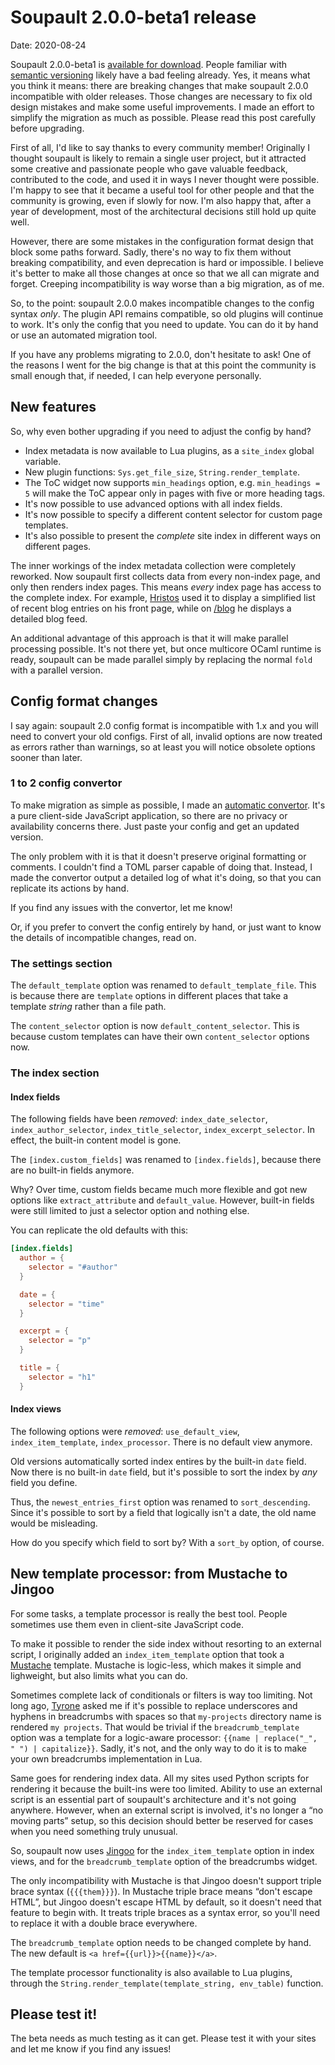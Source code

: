 <h1 id="post-title">Soupault 2.0.0-beta1 release</h1>

<p>Date: <time id="post-date">2020-08-24</time> </p>

<p id="post-excerpt">
Soupault 2.0.0-beta1 is <a href="https://files.baturin.org/software/soupault/2.0.0-beta1/">available for download</a>.
People familiar with <a href="https://semver.org">semantic versioning</a> likely have a bad feeling already.
Yes, it means what you think it means: there are breaking changes that make soupault 2.0.0 incompatible with older releases.
Those changes are necessary to fix old design mistakes and make some useful improvements. I made an effort to simplify the migration
as much as possible. Please read this post carefully before upgrading.
</p>

First of all, I'd like to say thanks to every community member! Originally I thought soupault is likely to remain a single user project,
but it attracted some creative and passionate people who gave valuable feedback, contributed to the code, and used it in ways I never thought
were possible. I'm happy to see that it became a useful tool for other people and that the community is growing, even if slowly for now.
I'm also happy that, after a year of development, most of the architectural decisions still hold up quite well. 

However, there are some mistakes in the configuration format design that block some paths forward. Sadly, there's no way to fix them without
breaking compatibility, and even deprecation is hard or impossible. I believe it's better to make all those changes at once so that we all can
migrate and forget. Creeping incompatibility is way worse than a big migration, as of me.

So, to the point: soupault 2.0.0 makes incompatible changes to the config syntax _only_. The plugin API remains compatible, so old plugins
will continue to work. It's only the config that you need to update. You can do it by hand or use an automated migration tool.

If you have any problems migrating to 2.0.0, don't hesitate to ask! One of the reasons I went for the big change is that at this point
the community is small enough that, if needed, I can help everyone personally.

## New features

So, why even bother upgrading if you need to adjust the config by hand?

* Index metadata is now available to Lua plugins, as a `site_index` global variable.
* New plugin functions: `Sys.get_file_size`, `String.render_template`.
* The ToC widget now supports `min_headings` option, e.g. `min_headings = 5` will make the ToC appear only in pages with five or more heading tags.
* It's now possible to use advanced options with all index fields.
* It's now possible to specify a different content selector for custom page templates.
* It's also possible to present the _complete_ site index in different ways on different pages.

The inner workings of the index metadata collection were completely reworked. Now soupault first collects data from every non-index page,
and only then renders index pages. This means _every_ index page has access to the complete index. For example, [Hristos](https://staging.hristos.lol/)
used it to display a simplified list of recent blog entries on his front page, while on [/blog](https://staging.hristos.lol/blog/) he displays
a detailed blog feed.

An additional advantage of this approach is that it will make parallel processing possible. It's not there yet, but once multicore OCaml runtime
is ready, soupault can be made parallel simply by replacing the normal `fold` with a parallel version.

## Config format changes

I say again: soupault 2.0 config format is incompatible with 1.x and you will need to convert your old configs. First of all, invalid options are now treated as errors
rather than warnings, so at least you will notice obsolete options sooner than later.

### 1 to 2 config convertor

To make migration as simple as possible, I made an [automatic convertor](/1-to-2). It's a pure client-side JavaScript application, so there are
no privacy or availability concerns there. Just paste your config and get an updated version.

The only problem with it is that it doesn't preserve original formatting or comments. I couldn't find a TOML parser capable of doing that.
Instead, I made the convertor output a detailed log of what it's doing, so that you can replicate its actions by hand.

If you find any issues with the convertor, let me know!

Or, if you prefer to convert the config entirely by hand, or just want to know the details of incompatible changes, read on.

### The settings section

The `default_template` option was renamed to `default_template_file`. This is because there are `template` options in different places
that take a template _string_ rather than a file path.

The `content_selector` option is now `default_content_selector`. This is because custom templates can have their own `content_selector`
options now.

### The index section

#### Index fields

The following fields have been *removed*: `index_date_selector`, `index_author_selector`, `index_title_selector`, `index_excerpt_selector`.
In effect, the built-in content model is gone.

The `[index.custom_fields]` was renamed to `[index.fields]`, because there are no built-in fields anymore.

Why? Over time, custom fields became much more flexible and got new options like `extract_attribute` and `default_value`.
However, built-in fields were still limited to just a selector option and nothing else. 

You can replicate the old defaults with this:

```toml
[index.fields]
  author = {
    selector = "#author"
  }

  date = {
    selector = "time"
  }

  excerpt = {
    selector = "p"
  }

  title = {
    selector = "h1"
  }
```

#### Index views

The following options were *removed*: `use_default_view`, `index_item_template`, `index_processor`. There is no default view anymore.

Old versions automatically sorted index entires by the built-in `date` field. Now there is no built-in `date` field, but it's possible
to sort the index by _any_ field you define.

Thus, the `newest_entries_first` option was renamed to `sort_descending`. Since it's possible to sort by a field that logically isn't a date,
the old name would be misleading.

How do you specify which field to sort by? With a `sort_by` option, of course.

## New template processor: from Mustache to Jingoo

For some tasks, a template processor is really the best tool. People sometimes use them even in client-site JavaScript code.

To make it possible to render the side index without resorting to an external script, I originally added an `index_item_template`
option that took a [Mustache](https://mustache.github.io/) template. Mustache is logic-less, which makes it simple and lighweight,
but also limits what you can do.

Sometimes complete lack of conditionals or filters is way too limiting. Not long ago, [Tyrone](https://tyrone.zone/) asked me if it's possible to replace
underscores and hyphens in breadcrumbs with spaces so that `my-projects` directory name is rendered `my projects`.
That would be trivial if the `breadcrumb_template` option was a template for a logic-aware processor: `{{name | replace("_", " ") | capitalize}}`.
Sadly, it's not, and the only way to do it is to make your own breadcrumbs implementation in Lua.

Same goes for rendering index data. All my sites used Python scripts for rendering it because the built-ins were too limited. Ability to use an external
script is an essential part of soupault's architecture and it's not going anywhere. However, when an external script is involved, it's no longer a
&ldquo;no moving parts&rdquo; setup, so this decision should better be reserved for cases when you need something truly unusual.

So, soupault now uses [Jingoo](https://github.com/tategakibunko/jingoo) for the `index_item_template` option in index views, and for
the `breadcrumb_template` option of the breadcrumbs widget.

The only incompatibility with Mustache is that Jingoo doesn't support triple brace syntax (`{{{them}}}`). In Mustache triple brace means
&ldquo;don't escape HTML&rdquo;, but Jingoo doesn't escape HTML by default, so it doesn't need that feature to begin with. It treats
triple braces as a syntax error, so you'll need to replace it with a double brace everywhere.

The `breadcrumb_template` option needs to be changed complete by hand. The new default is `<a href={{url}}>{{name}}</a>`.

The template processor functionality is also available to Lua plugins, through the `String.render_template(template_string, env_table)` function.

## Please test it!

The beta needs as much testing as it can get. Please test it with your sites and let me know if you find any issues!
